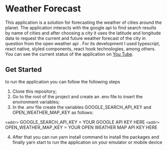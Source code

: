 # Weather Forecast

This application is a solution for forecasting the weather of cities around the planet. The application interacts with the google api to find search results by name of cities and after choosing a city it uses the latitude and longitude data to request the current and future weather forecast of the city in question from the open weather api . For its development I used typescript, react native, styled components, react hook technologies, among others. You can see the current status of the application on [You Tube](https://youtu.be/RzNhC-6aVMg).

## Get Started
to run the application you can follow the following steps

1. Clone this repository;
2. Go to the root of the project and create an .env file to insert the environment variables;
3. In the .env file create the variables GOOGLE_SEARCH_API_KEY and OPEN_WEATHER_MAP_KEY as follows:

`<addr>` GOOGLE_SEARCH_API_KEY = YOUR GOOGLE API KEY HERE
`<addr>` OPEN_WEATHER_MAP_KEY = YOUR OPEN WEATHER MAP API KEY HERE

4. After that you can run yarn install command to install the packages and finally yarn start to run the application on your emulator or mobile device


